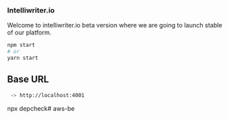 ### Intelliwriter.io

Welcome to intelliwriter.io beta version where we are going to launch stable of our platform.

````bash
npm start
# or
yarn start
````


## Base URL
````bash
 -> http://localhost:4001
````

npx depcheck#   a w s - b e  
 